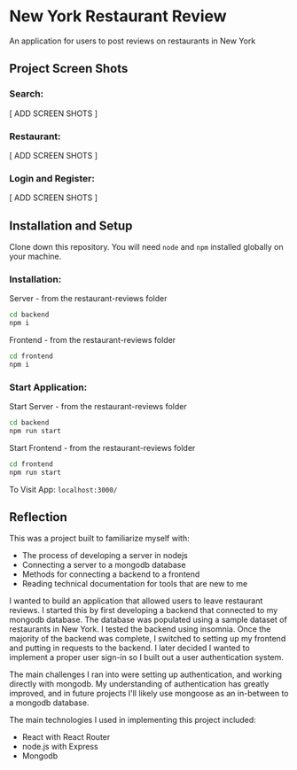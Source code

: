 # New York Restaurant Review

An application for users to post reviews on restaurants in New York

## Project Screen Shots

### Search:   

[ ADD SCREEN SHOTS ]

### Restaurant:

[ ADD SCREEN SHOTS ]

### Login and Register:

[ ADD SCREEN SHOTS ]


## Installation and Setup

Clone down this repository. You will need `node` and `npm` installed globally on your machine.  

### Installation:

Server - from the restaurant-reviews folder
```sh
cd backend
npm i
``` 

Frontend - from the restaurant-reviews folder
```sh
cd frontend
npm i
```

### Start Application:

Start Server - from the restaurant-reviews folder
```sh
cd backend
npm run start
```

Start Frontend - from the restaurant-reviews folder
```sh
cd frontend
npm run start
``` 

To Visit App:
`localhost:3000/`  

## Reflection

This was a project built to familiarize myself with: 
  - The process of developing a server in nodejs 
  - Connecting a server to a mongodb database
  - Methods for connecting a backend to a frontend
  - Reading technical documentation for tools that are new to me

I wanted to build an application that allowed users to leave restaurant reviews. I started this by first developing a backend that connected to my mongodb database. The database was populated using a sample dataset of restaurants in New York. I tested the backend using insomnia. Once the majority of the backend was complete, I switched to setting up my frontend and putting in requests to the backend. I later decided I wanted to implement a proper user sign-in so I built out a user authentication system.  

The main challenges I ran into were setting up authentication, and working directly with mongodb. My understanding of authentication has greatly improved, and in future projects I'll likely use mongoose as an in-between to a mongodb database.

The main technologies I used in implementing this project included:
  - React with React Router
  - node.js with Express
  - Mongodb